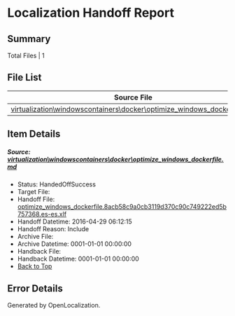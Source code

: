 # <a name='report-top'></a> Localization Handoff Report

## Summary
 Total Files | 1

## File List
 Source File | Status | Details 
 ----------- | ------ | ------- 
 [virtualization\windowscontainers\docker\optimize_windows_dockerfile.md](https://github.com/Microsoft/Virtualization-Documentation-Private/blob/b3396fcf488aad4bb3867fd2d7f96f2910eed836/virtualization/windowscontainers/docker/optimize_windows_dockerfile.md) | HandedOffSuccess | [Details](#026510f0ab8ff1b3becdc714e7357029822ec361245)

## Item Details
##### <a name='026510f0ab8ff1b3becdc714e7357029822ec361245'></a> Source: [virtualization\windowscontainers\docker\optimize_windows_dockerfile.md](https://github.com/Microsoft/Virtualization-Documentation-Private/blob/b3396fcf488aad4bb3867fd2d7f96f2910eed836/virtualization/windowscontainers/docker/optimize_windows_dockerfile.md)
* Status: HandedOffSuccess
* Target File: 
* Handoff File: [optimize_windows_dockerfile.8acb58c9a0cb3119d370c90c749222ed5b757368.es-es.xlf](https://github.com/Microsoft/Virtualization-Documentation-Private.handoff/blob/36a16b8659f29091620f821fd2f332b0e68512bb/ol-handoff/Microsoft/Virtualization-Documentation-Private.es-es/live/optimize_windows_dockerfile.8acb58c9a0cb3119d370c90c749222ed5b757368.es-es.xlf)
* Handoff Datetime: 2016-04-29 06:12:15
* Handoff Reason: Include
* Archive File: 
* Archive Datetime: 0001-01-01 00:00:00
* Handback File: 
* Handback Datetime: 0001-01-01 00:00:00
* [Back to Top](#report-top)


## Error Details

Generated by OpenLocalization.

